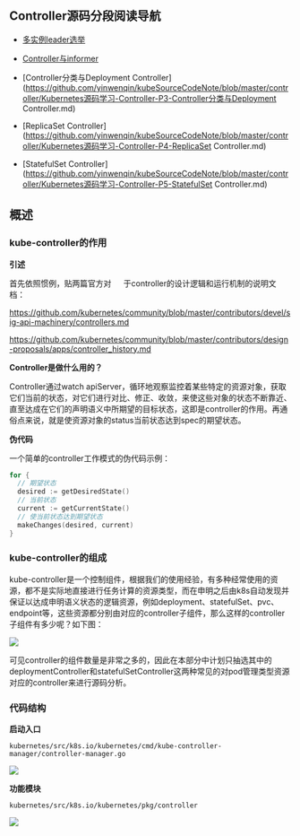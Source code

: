 ## Controller源码分段阅读导航

- [多实例leader选举](https://github.com/yinwenqin/kubeSourceCodeNote/blob/master/controller/Kubernetes源码学习-Controller-P1-多实例leader选举.md)

- [Controller与informer](https://github.com/yinwenqin/kubeSourceCodeNote/blob/master/controller/Kubernetes源码学习-Controller-P2-Controller与informer.md)

- [Controller分类与Deployment Controller](https://github.com/yinwenqin/kubeSourceCodeNote/blob/master/controller/Kubernetes源码学习-Controller-P3-Controller分类与Deployment Controller.md)

- [ReplicaSet Controller](https://github.com/yinwenqin/kubeSourceCodeNote/blob/master/controller/Kubernetes源码学习-Controller-P4-ReplicaSet Controller.md)

- [StatefulSet Controller](https://github.com/yinwenqin/kubeSourceCodeNote/blob/master/controller/Kubernetes源码学习-Controller-P5-StatefulSet Controller.md)

  

## 概述

### kube-controller的作用

**引述**

首先依照惯例，贴两篇官方对 　  于controller的设计逻辑和运行机制的说明文档：

https://github.com/kubernetes/community/blob/master/contributors/devel/sig-api-machinery/controllers.md

https://github.com/kubernetes/community/blob/master/contributors/design-proposals/apps/controller_history.md



**Controller是做什么用的？**

Controller通过watch apiServer，循环地观察监控着某些特定的资源对象，获取它们当前的状态，对它们进行对比、修正、收敛，来使这些对象的状态不断靠近、直至达成在它们的声明语义中所期望的目标状态，这即是controller的作用。再通俗点来说，就是使资源对象的status当前状态达到spec的期望状态。

**伪代码**

一个简单的controller工作模式的伪代码示例：

```go
for {
  // 期望状态
  desired := getDesiredState()
  // 当前状态
  current := getCurrentState()
  // 使当前状态达到期望状态
  makeChanges(desired, current)
}
```

### kube-controller的组成

kube-controller是一个控制组件，根据我们的使用经验，有多种经常使用的资源，都不是实际地直接进行任务计算的资源类型，而在申明之后由k8s自动发现并保证以达成申明语义状态的逻辑资源，例如deployment、statefulSet、pvc、endpoint等，这些资源都分别由对应的controller子组件，那么这样的controller子组件有多少呢？如下图：

![](http://mycloudn.kokoerp.com/20191206111312.jpg)

可见controller的组件数量是非常之多的，因此在本部分中计划只抽选其中的deploymentController和statefulSetController这两种常见的对pod管理类型资源对应的controller来进行源码分析。

### 代码结构

**启动入口**

`kubernetes/src/k8s.io/kubernetes/cmd/kube-controller-manager/controller-manager.go`

![](http://mycloudn.kokoerp.com/20191206153026.jpg)

**功能模块**

`kubernetes/src/k8s.io/kubernetes/pkg/controller`

![](http://mycloudn.kokoerp.com/20191206154051.jpg)

